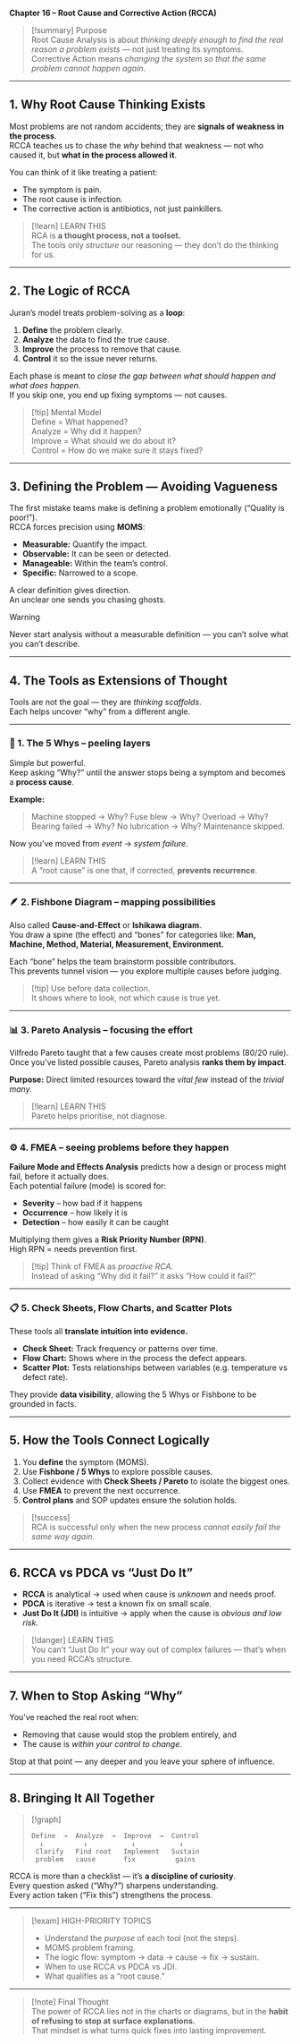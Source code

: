 **Chapter 16 – Root Cause and Corrective Action (RCCA)**

> [!summary] Purpose  
> Root Cause Analysis is about *thinking deeply enough to find the real reason a problem exists* — not just treating its symptoms.  
> Corrective Action means *changing the system so that the same problem cannot happen again*.

---

## 1. Why Root Cause Thinking Exists

Most problems are not random accidents; they are **signals of weakness in the process**.  
RCCA teaches us to chase the *why* behind that weakness — not who caused it, but **what in the process allowed it**.

You can think of it like treating a patient:
- The symptom is pain.  
- The root cause is infection.  
- The corrective action is antibiotics, not just painkillers.

> [!learn] LEARN THIS  
> RCA is **a thought process, not a toolset.**  
> The tools only *structure* our reasoning — they don’t do the thinking for us.

---

## 2. The Logic of RCCA

Juran’s model treats problem-solving as a **loop**:
1. **Define** the problem clearly.  
2. **Analyze** the data to find the true cause.  
3. **Improve** the process to remove that cause.  
4. **Control** it so the issue never returns.

Each phase is meant to *close the gap between what should happen and what does happen*.  
If you skip one, you end up fixing symptoms — not causes.

> [!tip] Mental Model  
> Define = What happened?  
> Analyze = Why did it happen?  
> Improve = What should we do about it?  
> Control = How do we make sure it stays fixed?

---

## 3. Defining the Problem — Avoiding Vagueness

The first mistake teams make is defining a problem emotionally (“Quality is poor!”).  
RCCA forces precision using **MOMS**:
- **Measurable:** Quantify the impact.  
- **Observable:** It can be seen or detected.  
- **Manageable:** Within the team’s control.  
- **Specific:** Narrowed to a scope.

A clear definition gives direction.  
An unclear one sends you chasing ghosts.

> [!warning]  
> Never start analysis without a measurable definition — you can’t solve what you can’t describe.

---

## 4. The Tools as Extensions of Thought

Tools are not the goal — they are *thinking scaffolds*.  
Each helps uncover “why” from a different angle.

---

### 🧩 1. The 5 Whys – peeling layers

Simple but powerful.  
Keep asking “Why?” until the answer stops being a symptom and becomes a **process cause**.

**Example:**
> Machine stopped → Why? Fuse blew → Why? Overload → Why? Bearing failed → Why? No lubrication → Why? Maintenance skipped.

Now you’ve moved from *event* → *system failure*.

> [!learn] LEARN THIS  
> A “root cause” is one that, if corrected, **prevents recurrence**.

---

### 🪶 2. Fishbone Diagram – mapping possibilities

Also called **Cause-and-Effect** or **Ishikawa diagram**.  
You draw a spine (the effect) and “bones” for categories like:
**Man, Machine, Method, Material, Measurement, Environment.**

Each “bone” helps the team brainstorm possible contributors.  
This prevents tunnel vision — you explore multiple causes before judging.

> [!tip] Use before data collection.  
> It shows where to look, not which cause is true yet.

---

### 📊 3. Pareto Analysis – focusing the effort

Vilfredo Pareto taught that a few causes create most problems (80/20 rule).  
Once you’ve listed possible causes, Pareto analysis **ranks them by impact**.

**Purpose:** Direct limited resources toward the *vital few* instead of the *trivial many.*

> [!learn] LEARN THIS  
> Pareto helps prioritise, not diagnose.

---

### ⚙️ 4. FMEA – seeing problems before they happen

**Failure Mode and Effects Analysis** predicts how a design or process might fail, before it actually does.  
Each potential failure (mode) is scored for:
- **Severity** – how bad if it happens  
- **Occurrence** – how likely it is  
- **Detection** – how easily it can be caught  

Multiplying them gives a **Risk Priority Number (RPN)**.  
High RPN = needs prevention first.

> [!tip] Think of FMEA as *proactive RCA.*  
> Instead of asking “Why did it fail?” it asks “How could it fail?”

---

### 📋 5. Check Sheets, Flow Charts, and Scatter Plots

These tools all **translate intuition into evidence.**

- **Check Sheet:** Track frequency or patterns over time.  
- **Flow Chart:** Shows where in the process the defect appears.  
- **Scatter Plot:** Tests relationships between variables (e.g. temperature vs defect rate).

They provide **data visibility**, allowing the 5 Whys or Fishbone to be grounded in facts.

---

## 5. How the Tools Connect Logically

1. You **define** the symptom (MOMS).  
2. Use **Fishbone / 5 Whys** to explore possible causes.  
3. Collect evidence with **Check Sheets / Pareto** to isolate the biggest ones.  
4. Use **FMEA** to prevent the next occurrence.  
5. **Control plans** and SOP updates ensure the solution holds.

> [!success]  
> RCA is successful only when the new process *cannot easily fail the same way again.*

---

## 6. RCCA vs PDCA vs “Just Do It”

- **RCCA** is analytical → used when cause is *unknown* and needs proof.  
- **PDCA** is iterative → test a known fix on small scale.  
- **Just Do It (JDI)** is intuitive → apply when the cause is *obvious and low risk.*

> [!danger] LEARN THIS  
> You can’t “Just Do It” your way out of complex failures — that’s when you need RCCA’s structure.

---

## 7. When to Stop Asking “Why”

You’ve reached the real root when:
- Removing that cause would stop the problem entirely, and  
- The cause is *within your control to change.*

Stop at that point — any deeper and you leave your sphere of influence.

---

## 8. Bringing It All Together

> [!graph]
> ```
> Define  →  Analyze  →  Improve  →  Control
>   ↓          ↓           ↓           ↓
>  Clarify   Find root   Implement   Sustain
>  problem   cause       fix          gains
> ```

RCCA is more than a checklist — it’s **a discipline of curiosity**.  
Every question asked (“Why?”) sharpens understanding.  
Every action taken (“Fix this”) strengthens the process.

---

> [!exam] HIGH-PRIORITY TOPICS  
> - Understand the *purpose* of each tool (not the steps).  
> - MOMS problem framing.  
> - The logic flow: symptom → data → cause → fix → sustain.  
> - When to use RCCA vs PDCA vs JDI.  
> - What qualifies as a “root cause.”

---

> [!note] Final Thought  
> The power of RCCA lies not in the charts or diagrams, but in the **habit of refusing to stop at surface explanations.**  
> That mindset is what turns quick fixes into lasting improvement.
